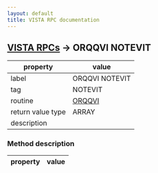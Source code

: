 ```yaml
---
layout: default
title: VISTA RPC documentation
---
```




## [VISTA RPCs](TableOfContent.md) &#8594; ORQQVI NOTEVIT 

 property | value 
--- | --- 
 label | ORQQVI NOTEVIT
 tag | NOTEVIT
 routine | [ORQQVI](http://code.osehra.org/dox/Routine_ORQQVI_source.html)
 return value type | ARRAY
 description | 


### Method description

 property | value 
--- | --- 